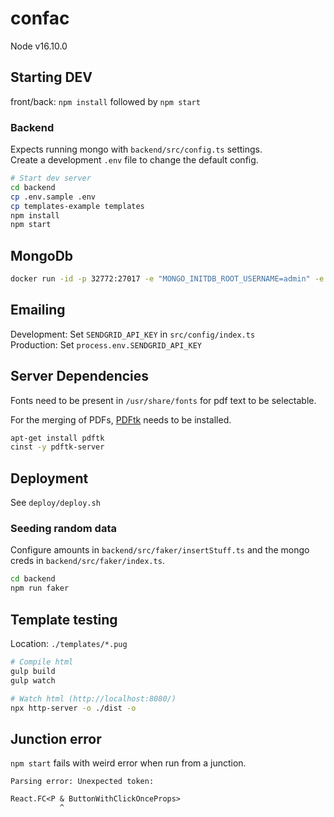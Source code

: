 confac
======

Node v16.10.0


## Starting DEV

front/back: `npm install` followed by `npm start`

### Backend

Expects running mongo with `backend/src/config.ts` settings.  
Create a development `.env` file to change the default config.

```bash
# Start dev server
cd backend
cp .env.sample .env
cp templates-example templates
npm install
npm start
```

## MongoDb

```bash
docker run -id -p 32772:27017 -e "MONGO_INITDB_ROOT_USERNAME=admin" -e "MONGO_INITDB_ROOT_PASSWORD=pwd" -v /volume1/docker/mongo-data:/data/db --name confac-mongo mongo:3.6.3
```



## Emailing

Development: Set `SENDGRID_API_KEY` in `src/config/index.ts`  
Production: Set `process.env.SENDGRID_API_KEY`  



## Server Dependencies

Fonts need to be present in `/usr/share/fonts` for pdf text to be selectable.

For the merging of PDFs, [PDFtk](https://www.pdflabs.com/tools/pdftk-the-pdf-toolkit/) needs to be installed.

```bash
apt-get install pdftk
cinst -y pdftk-server
```


## Deployment

See `deploy/deploy.sh`


### Seeding random data

Configure amounts in `backend/src/faker/insertStuff.ts`
and the mongo creds in `backend/src/faker/index.ts`.

```sh
cd backend
npm run faker
```



## Template testing


Location: `./templates/*.pug`

```bash
# Compile html
gulp build
gulp watch

# Watch html (http://localhost:8080/)
npx http-server -o ./dist -o
```



## Junction error

`npm start` fails with weird error when run from a junction.

```text
Parsing error: Unexpected token:

React.FC<P & ButtonWithClickOnceProps>
           ^
```

